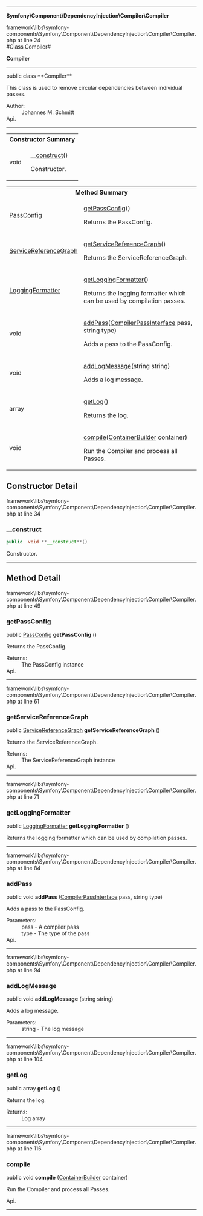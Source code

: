 
- - -

**Symfony\Component\DependencyInjection\Compiler\Compiler**
<div class="location">framework\libs\symfony-components\Symfony\Component\DependencyInjection\Compiler\Compiler.php at line 24</div>
#Class Compiler#

**Compiler**


- - -

<p class="signature">public  class **Compiler**</p>

<div class="comment" id="overview_description"><p>This class is used to remove circular dependencies between individual passes.</p></div>

<dl>
<dt>Author:</dt>
<dd>Johannes M. Schmitt <schmittjoh@gmail.com></dd>
<dt>Api.</dt>
</dl>

- - -

<table id="summary_constructor">
<tr><th colspan="2">Constructor Summary</th></tr>
<tr>
<td class="type"> void</td>
<td class="description"><p class="name"><a href="#__construct">__construct</a>()</p><p class="description">Constructor.</p></td>
</tr>
</table>

<table id="summary_method">
<tr><th colspan="2">Method Summary</th></tr>
<tr>
<td class="type">  <a href="../../../../symfony/component/dependencyinjection/compiler/passconfig.html">PassConfig</a></td>
<td class="description"><p class="name"><a href="#getpassconfig">getPassConfig</a>()</p><p class="description">Returns the PassConfig.</p></td>
</tr>
<tr>
<td class="type">  <a href="../../../../symfony/component/dependencyinjection/compiler/servicereferencegraph.html">ServiceReferenceGraph</a></td>
<td class="description"><p class="name"><a href="#getservicereferencegraph">getServiceReferenceGraph</a>()</p><p class="description">Returns the ServiceReferenceGraph.</p></td>
</tr>
<tr>
<td class="type">  <a href="../../../../symfony/component/dependencyinjection/compiler/loggingformatter.html">LoggingFormatter</a></td>
<td class="description"><p class="name"><a href="#getloggingformatter">getLoggingFormatter</a>()</p><p class="description">Returns the logging formatter which can be used by compilation passes.</p></td>
</tr>
<tr>
<td class="type">  void</td>
<td class="description"><p class="name"><a href="#addpass">addPass</a>(<a href="../../../../symfony/component/dependencyinjection/compiler/compilerpassinterface.html">CompilerPassInterface</a> pass, string type)</p><p class="description">Adds a pass to the PassConfig.</p></td>
</tr>
<tr>
<td class="type">  void</td>
<td class="description"><p class="name"><a href="#addlogmessage">addLogMessage</a>(string string)</p><p class="description">Adds a log message.</p></td>
</tr>
<tr>
<td class="type">  array</td>
<td class="description"><p class="name"><a href="#getlog">getLog</a>()</p><p class="description">Returns the log.</p></td>
</tr>
<tr>
<td class="type">  void</td>
<td class="description"><p class="name"><a href="#compile">compile</a>(<a href="../../../../symfony/component/dependencyinjection/containerbuilder.html">ContainerBuilder</a> container)</p><p class="description">Run the Compiler and process all Passes.</p></td>
</tr>
</table>

<h2 id="detail_method">Constructor Detail</h2>
<div class="location">framework\libs\symfony-components\Symfony\Component\DependencyInjection\Compiler\Compiler.php at line 34</div>
<h3 id="__construct()">__construct</h3>

```php
public  void **__construct**()
```
<div class="details">
<p>Constructor.</p></div>

- - -

<h2 id="detail_method">Method Detail</h2>
<div class="location">framework\libs\symfony-components\Symfony\Component\DependencyInjection\Compiler\Compiler.php at line 49</div>
<h3 id="getPassConfig()">getPassConfig</h3>

public  <a href="../../../../symfony/component/dependencyinjection/compiler/passconfig.html">PassConfig</a> **getPassConfig** ()<div class="details">
<p>Returns the PassConfig.</p><dl>
<dt>Returns:</dt>
<dd>The PassConfig instance</dd>
<dt>Api.</dt>
</dl>
</div>

- - -

<div class="location">framework\libs\symfony-components\Symfony\Component\DependencyInjection\Compiler\Compiler.php at line 61</div>
<h3 id="getServiceReferenceGraph()">getServiceReferenceGraph</h3>

public  <a href="../../../../symfony/component/dependencyinjection/compiler/servicereferencegraph.html">ServiceReferenceGraph</a> **getServiceReferenceGraph** ()<div class="details">
<p>Returns the ServiceReferenceGraph.</p><dl>
<dt>Returns:</dt>
<dd>The ServiceReferenceGraph instance</dd>
<dt>Api.</dt>
</dl>
</div>

- - -

<div class="location">framework\libs\symfony-components\Symfony\Component\DependencyInjection\Compiler\Compiler.php at line 71</div>
<h3 id="getLoggingFormatter()">getLoggingFormatter</h3>

public  <a href="../../../../symfony/component/dependencyinjection/compiler/loggingformatter.html">LoggingFormatter</a> **getLoggingFormatter** ()<div class="details">
<p>Returns the logging formatter which can be used by compilation passes.</p></div>

- - -

<div class="location">framework\libs\symfony-components\Symfony\Component\DependencyInjection\Compiler\Compiler.php at line 84</div>
<h3 id="addPass()">addPass</h3>

public  void **addPass** (<a href="../../../../symfony/component/dependencyinjection/compiler/compilerpassinterface.html">CompilerPassInterface</a> pass, string type)<div class="details">
<p>Adds a pass to the PassConfig.</p><dl>
<dt>Parameters:</dt>
<dd>pass - A compiler pass</dd>
<dd>type - The type of the pass</dd>
<dt>Api.</dt>
</dl>
</div>

- - -

<div class="location">framework\libs\symfony-components\Symfony\Component\DependencyInjection\Compiler\Compiler.php at line 94</div>
<h3 id="addLogMessage()">addLogMessage</h3>

public  void **addLogMessage** (string string)<div class="details">
<p>Adds a log message.</p><dl>
<dt>Parameters:</dt>
<dd>string - The log message</dd>
</dl>
</div>

- - -

<div class="location">framework\libs\symfony-components\Symfony\Component\DependencyInjection\Compiler\Compiler.php at line 104</div>
<h3 id="getLog()">getLog</h3>

public  array **getLog** ()<div class="details">
<p>Returns the log.</p><dl>
<dt>Returns:</dt>
<dd>Log array</dd>
</dl>
</div>

- - -

<div class="location">framework\libs\symfony-components\Symfony\Component\DependencyInjection\Compiler\Compiler.php at line 116</div>
<h3 id="compile()">compile</h3>

public  void **compile** (<a href="../../../../symfony/component/dependencyinjection/containerbuilder.html">ContainerBuilder</a> container)<div class="details">
<p>Run the Compiler and process all Passes.</p><dl>
<dt>Api.</dt>
</dl>
</div>

- - -

